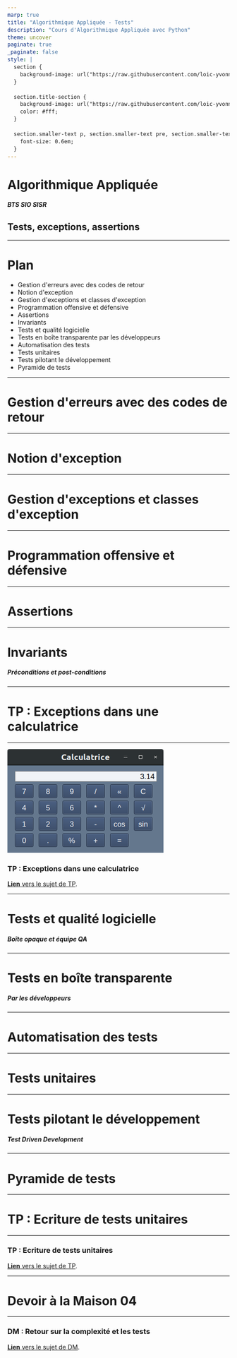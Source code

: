 ```yaml
---
marp: true
title: "Algorithmique Appliquée - Tests"
description: "Cours d'Algorithmique Appliquée avec Python"
theme: uncover
paginate: true
_paginate: false
style: |
  section {
    background-image: url("https://raw.githubusercontent.com/loic-yvonnet/algo-appliquee/master/assets/bg_normal.jpg");
  }

  section.title-section {
    background-image: url("https://raw.githubusercontent.com/loic-yvonnet/algo-appliquee/master/assets/bg_title.jpg");
    color: #fff;
  }

  section.smaller-text p, section.smaller-text pre, section.smaller-text ul, section.smaller-text table {
    font-size: 0.6em;
  }
---
```


<!-- _class: title-section -->


# <!--fit--> Algorithmique Appliquée

##### BTS SIO SISR

## Tests, exceptions, assertions


<!-- On commence les choses sérieuses ! -->

---

<!-- _class: smaller-text -->

# Plan

- Gestion d'erreurs avec des codes de retour
- Notion d'exception
- Gestion d'exceptions et classes d'exception
- Programmation offensive et défensive
- Assertions
- Invariants
- Tests et qualité logicielle
- Tests en boîte transparente par les développeurs
- Automatisation des tests
- Tests unitaires
- Tests pilotant le développement
- Pyramide de tests

---

<!-- _class: title-section -->

# <!--fit--> Gestion d'erreurs avec des codes de retour

---

<!-- _class: title-section -->

# Notion d'exception

---

<!-- _class: title-section -->

# <!--fit--> Gestion d'exceptions et classes d'exception

---

<!-- _class: title-section -->

# <!--fit--> Programmation offensive et défensive

---

<!-- _class: title-section -->

# Assertions

---

<!-- _class: title-section -->

# Invariants

##### Préconditions et post-conditions

---

<!-- _class: title-section -->

# TP : Exceptions dans une calculatrice

---

![bg right:40% 90%](./assets/calculatrice.png)

### TP : Exceptions dans une calculatrice

[**Lien** vers le sujet de TP](./tp-12-exceptions-calculatrice.html).

---

<!-- _class: title-section -->

# <!--fit--> Tests et qualité logicielle

##### Boîte opaque et équipe QA

---

<!-- _class: title-section -->

# <!--fit--> Tests en boîte transparente

##### Par les développeurs

---

<!-- _class: title-section -->

# <!--fit--> Automatisation des tests

---

<!-- _class: title-section -->

# Tests unitaires

---

<!-- _class: title-section -->

# <!--fit--> Tests pilotant le développement 

##### Test Driven Development

---

<!-- _class: title-section -->

# <!--fit--> Pyramide de tests

---

<!-- _class: title-section -->

# TP : Ecriture de tests unitaires

---

### TP : Ecriture de tests unitaires

[**Lien** vers le sujet de TP](./tp-13-tests-u.html).

---

<!-- _class: title-section -->

# <!--fit--> Devoir à la Maison 04

---

### DM : Retour sur la complexité et les tests

[**Lien** vers le sujet de DM](./dm-04.html).
